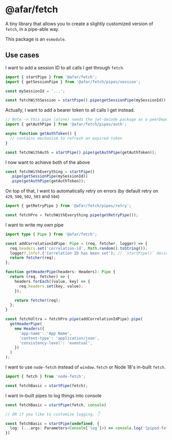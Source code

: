 # @afar/fetch

A tiny library that allows you to create a slightly customized version of `fetch`, in a pipe-able way.

This package is an `esmodule`.

## Use cases

I want to add a session ID to all calls I get through `fetch`.

```ts
import { startPipe } from '@afar/fetch';
import { getSessionPipe } from '@afar/fetch/pipes/session';

const mySessionId = '...';

const fetchWithSession = startPipe().pipe(getSessionPipe(mySessionId));
```

Actually, I want to add a bearer token to all calls I get instead.

```ts
// Note -> this pipe (alone) needs the jwt-decode package as a peerDependency.
import { getAuthPipe } from '@afar/fetch/pipes/auth';

async function getAuthToken() {
  // contains mechanism to refresh an expired token
}

const fetchWithAuth = startPipe().pipe(getAuthPipe(getAuthToken));
```

I now want to achieve both of the above

```ts
const fetchWithEverything = startPipe()
  .pipe(getSessionPipe(mySessionId))
  .pipe(getAuthPipe(getAuthToken));
```

On top of that, I want to automatically retry on errors (by default retry on `429`, `500`, `502`, `503` and `504`)

```ts
import { getRetryPipe } from '@afar/fetch/pipes/retry';

const fetchPro = fetchWithEverything.pipe(getRetryPipe());
```

I want to write my own pipe

```ts
import type { Pipe } from '@afar/fetch';

const addCorrelationIdPipe: Pipe = (req, fetcher, logger) => {
  req.headers.set('correlation-id', Math.random().toString());
  logger?.info?.('Correlation ID has been set'); // `startPipe()` decides what `logger` will be.
  return fetcher(req);
};

function getHeaderPipe(headers: Headers): Pipe {
  return (req, fetcher) => {
    headers.forEach((value, key) => {
      req.headers.set(key, value);
    });

    return fetcher(req);
  };
}

const fetchUltra = fetchPro.pipe(addCorrelationIdPipe).pipe(
  getHeaderPipe(
    new Headers({
      'app-name': 'App Name',
      'content-type': 'application/json',
      'consistency-level': 'eventual',
    })
  )
);
```

I want to use `node-fetch` instead of `window.fetch` or Node 18's in-built `fetch`.

```ts
import { fetch } from 'node-fetch';

const fetchBasic = startPipe(fetch);
```

I want in-built pipes to log things into console

```ts
const fetchBasic = startPipe(fetch, console)

// OR if you like to customize logging, 👇

const fetchBasic = startPipe(undefined, {
  log: (...args: Parameters<Console['log']>) => console.log('[piped-fetch]', ...args);
})
```

